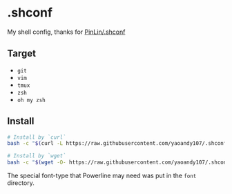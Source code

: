 # .shconf
My shell config, thanks for [PinLin/.shconf](https://github.com/PinLin/.shconf)

## Target
+ `git`
+ `vim`
+ `tmux`
+ `zsh`
+ `oh my zsh`

## Install

```sh
# Install by `curl`
bash -c "$(curl -L https://raw.githubusercontent.com/yaoandy107/.shconf/master/install.sh)"

# Install by `wget`
bash -c "$(wget -O- https://raw.githubusercontent.com/yaoandy107/.shconf/master/install.sh)"
```

The special font-type that Powerline may need was put in the `font` directory.
